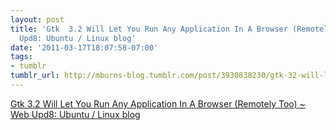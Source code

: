 ```yaml
---
layout: post
title: 'Gtk  3.2 Will Let You Run Any Application In A Browser (Remotely Too) ~ Web
  Upd8: Ubuntu / Linux blog'
date: '2011-03-17T18:07:58-07:00'
tags:
- tumblr
tumblr_url: http://mburns-blog.tumblr.com/post/3930838230/gtk-32-will-let-you-run-any-application-in-a
---
```

<a href="http://www.webupd8.org/2011/03/gtk-32-will-let-you-run-any-application.html">Gtk  3.2 Will Let You Run Any Application In A Browser (Remotely Too) ~ Web Upd8: Ubuntu / Linux blog</a>

